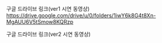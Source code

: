 
구글 드라이브 링크(ver1 시연 동영상)
 https://drive.google.com/drive/u/0/folders/1iwY6k8G4t8Xn-MgAUU6V5tSmow8KQRzp
 
 구글 드라이브 링크(ver2 시연 동영상)
